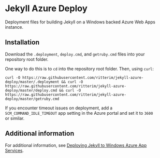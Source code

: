 # Jekyll Azure Deploy

Deployment files for building Jekyll on a Windows backed Azure Web Apps instance.

## Installation

Download the `.deployment`, `deploy.cmd`, and `getruby.cmd` files into your repository root folder.

One way to do this is to `cd` into the repository root folder. Then, using `curl`:

```
curl -O https://raw.githubusercontent.com/ritterim/jekyll-azure-deploy/master/.deployment && curl -O https://raw.githubusercontent.com/ritterim/jekyll-azure-deploy/master/deploy.cmd && curl -O https://raw.githubusercontent.com/ritterim/jekyll-azure-deploy/master/getruby.cmd
```

If you encounter timeout issues on deployment, add a `SCM_COMMAND_IDLE_TIMEOUT` app setting in the Azure portal and set it to `3600` or similar.

## Additional information

For additional information, see [Deploying Jekyll to Windows Azure App Services](http://rimdev.io/deploying-jekyll-to-windows-azure-app-services/).
